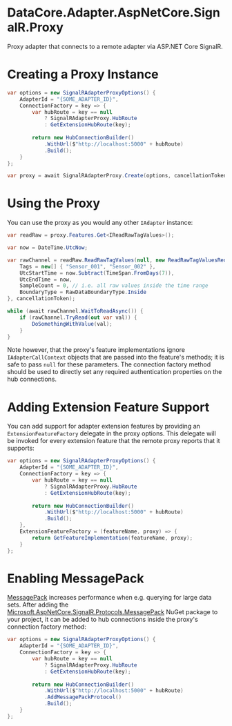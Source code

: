 ﻿# DataCore.Adapter.AspNetCore.SignalR.Proxy

Proxy adapter that connects to a remote adapter via ASP.NET Core SignalR.


# Creating a Proxy Instance

```csharp
var options = new SignalRAdapterProxyOptions() {
	AdapterId = "{SOME_ADAPTER_ID}",
	ConnectionFactory = key => {
        var hubRoute = key == null
            ? SignalRAdapterProxy.HubRoute
            : GetExtensionHubRoute(key);
        
        return new HubConnectionBuilder()
            .WithUrl($"http://localhost:5000" + hubRoute)
            .Build();
    }
};

var proxy = await SignalRAdapterProxy.Create(options, cancellationToken);
```


# Using the Proxy

You can use the proxy as you would any other `IAdapter` instance:

```csharp
var readRaw = proxy.Features.Get<IReadRawTagValues>();

var now = DateTime.UtcNow;

var rawChannel = readRaw.ReadRawTagValues(null, new ReadRawTagValuesRequest() {
	Tags = new[] { "Sensor_001", "Sensor_002" },
	UtcStartTime = now.Subtract(TimeSpan.FromDays(7)),
	UtcEndTime = now,
	SampleCount = 0, // i.e. all raw values inside the time range
	BoundaryType = RawDataBoundaryType.Inside
}, cancellationToken);

while (await rawChannel.WaitToReadAsync()) {
	if (rawChannel.TryRead(out var val)) {
		DoSomethingWithValue(val);
	}
}
```

Note however, that the proxy's feature implementations ignore `IAdapterCallContext` objects that are passed into the feature's methods; it is safe to pass `null` for these parameters. The connection factory method should be used to directly set any required authentication properties on the hub connections.


# Adding Extension Feature Support

You can add support for adapter extension features by providing an `ExtensionFeatureFactory` delegate in the proxy options. This delegate will be invoked for every extension feature that the remote proxy reports that it supports:

```csharp
var options = new SignalRAdapterProxyOptions() {
	AdapterId = "{SOME_ADAPTER_ID}",
	ConnectionFactory = key => {
        var hubRoute = key == null
            ? SignalRAdapterProxy.HubRoute
            : GetExtensionHubRoute(key);
        
        return new HubConnectionBuilder()
            .WithUrl($"http://localhost:5000" + hubRoute)
            .Build();
    },
    ExtensionFeatureFactory = (featureName, proxy) => {
        return GetFeatureImplementation(featureName, proxy);
    }
};
```


# Enabling MessagePack

[MessagePack](https://docs.microsoft.com/en-us/aspnet/core/signalr/messagepackhubprotocol) increases performance when e.g. querying for large data sets. After adding the [Microsoft.AspNetCore.SignalR.Protocols.MessagePack](https://www.nuget.org/packages/Microsoft.AspNetCore.SignalR.Protocols.MessagePack) NuGet package to your project, it can be added to hub connections inside the proxy's connection factory method:

```csharp
var options = new SignalRAdapterProxyOptions() {
	AdapterId = "{SOME_ADAPTER_ID}",
	ConnectionFactory = key => {
        var hubRoute = key == null
            ? SignalRAdapterProxy.HubRoute
            : GetExtensionHubRoute(key);
        
        return new HubConnectionBuilder()
            .WithUrl($"http://localhost:5000" + hubRoute)
            .AddMessagePackProtocol()
            .Build();
    }
};
```